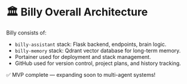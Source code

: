 # 🏛️ Billy Overall Architecture

Billy consists of:

- `billy-assistant` stack: Flask backend, endpoints, brain logic.
- `billy-memory` stack: Qdrant vector database for long-term memory.
- Portainer used for deployment and stack management.
- GitHub used for version control, project plans, and history tracking.

✅ MVP complete — expanding soon to multi-agent systems!
